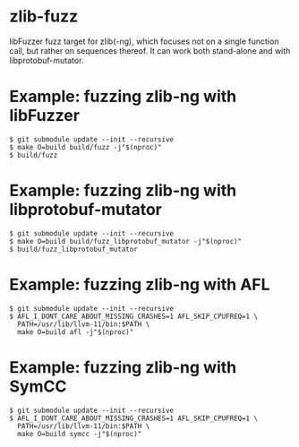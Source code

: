 # zlib-fuzz

libFuzzer fuzz target for zlib(-ng), which focuses not on a single function
call, but rather on sequences thereof. It can work both stand-alone and with
libprotobuf-mutator.

# Example: fuzzing zlib-ng with libFuzzer

```
$ git submodule update --init --recursive
$ make O=build build/fuzz -j"$(nproc)"
$ build/fuzz
```

# Example: fuzzing zlib-ng with libprotobuf-mutator

```
$ git submodule update --init --recursive
$ make O=build build/fuzz_libprotobuf_mutator -j"$(nproc)"
$ build/fuzz_libprotobuf_mutator
```

# Example: fuzzing zlib-ng with AFL

```
$ git submodule update --init --recursive
$ AFL_I_DONT_CARE_ABOUT_MISSING_CRASHES=1 AFL_SKIP_CPUFREQ=1 \
  PATH=/usr/lib/llvm-11/bin:$PATH \
  make O=build afl -j"$(nproc)"
```

# Example: fuzzing zlib-ng with SymCC

```
$ git submodule update --init --recursive
$ AFL_I_DONT_CARE_ABOUT_MISSING_CRASHES=1 AFL_SKIP_CPUFREQ=1 \
  PATH=/usr/lib/llvm-11/bin:$PATH \
  make O=build symcc -j"$(nproc)"
```

